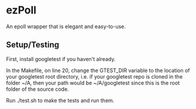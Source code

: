 # ezPoll
An epoll wrapper that is elegant and easy-to-use.

## Setup/Testing

First, install googletest if you haven't already. 

In the Makefile, on line 20, change the GTEST_DIR variable to 
the location of your googletest root directory, i.e. if your googletest 
repo is cloned in the folder ~/A, then your path would be ~/A/googletest since 
this is the root folder of the source code.

Run ./test.sh to make the tests and run them.
